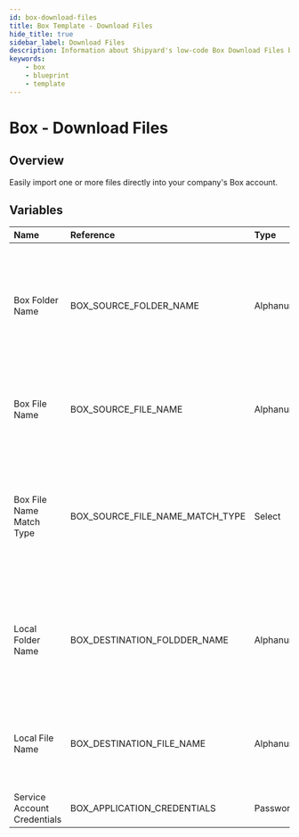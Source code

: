 ```yaml
---
id: box-download-files
title: Box Template - Download Files
hide_title: true
sidebar_label: Download Files
description: Information about Shipyard's low-code Box Download Files blueprint. Easily import one or more files directly into your company's Box account. 
keywords:
    - box
    - blueprint
    - template
---
```


# Box - Download Files

## Overview
Easily import one or more files directly into your company's Box account.

## Variables

| Name | Reference | Type | Required | Default | Options | Description |
|:-----|:----------|:-----|:---------|:--------|:--------|:------------|
| Box Folder Name | BOX_SOURCE_FOLDER_NAME  | Alphanumeric |:heavy_minus_sign: | `-` | - | Name of the folder where the file is stored in Box. Leaving blank will look for the file in the root directory of Box. |
| Box File Name | BOX_SOURCE_FILE_NAME  | Alphanumeric |:white_check_mark: | `-` | - | Name of the target file in Box. Can be regex if "Match Type" is set accordingly. |
| Box File Name Match Type | BOX_SOURCE_FILE_NAME_MATCH_TYPE  | Select |:white_check_mark: | `exact_match` | Exact Match: `exact_match`<br></br><br></br>Regex Match: `regex_match`<br></br><br></br> | Determines if the text in "Box File Name" will look for one file with exact match, or multiple files using regex. |
| Local Folder Name | BOX_DESTINATION_FOLDDER_NAME  | Alphanumeric |:heavy_minus_sign: | `-` | - | Folder where the file(s) should be downloaded. Leaving blank will place the file in the home directory. |
| Local File Name | BOX_DESTINATION_FILE_NAME  | Alphanumeric |:heavy_minus_sign: | `-` | - | What to name the file(s) being downloaded. If left blank, defaults to the original file name(s). |
| Service Account Credentials | BOX_APPLICATION_CREDENTIALS  | Password |:white_check_mark: | `-` | - | JSON from a Box Service Account key |


